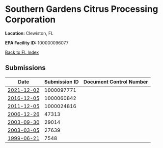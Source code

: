 # Southern Gardens Citrus Processing Corporation

**Location:** Clewiston, FL

**EPA Facility ID:** 100000096077

[Back to FL Index](../../index.md)

## Submissions

| Date | Submission ID | Document Control Number |
|------|--------------|-------------------------|
| [2021-12-02](submissions/1000097771.md) | 1000097771 |  |
| [2016-12-05](submissions/1000060842.md) | 1000060842 |  |
| [2011-12-05](submissions/1000024816.md) | 1000024816 |  |
| [2006-12-26](submissions/47313.md) | 47313 |  |
| [2003-09-30](submissions/29014.md) | 29014 |  |
| [2003-03-05](submissions/27639.md) | 27639 |  |
| [1999-06-21](submissions/7548.md) | 7548 |  |
